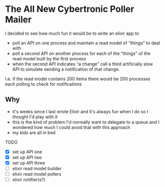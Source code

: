 # The All New Cybertronic Poller Mailer

I decided to see how much fun it would be to write an elixir app to 
 * poll an API on one process and maintain a read model of "things" to deal with
 * poll a second API on another process for each of the "things" of the read model built by the first process
 * when the second API indicates "a change" call a third artificially slow API to simulate sending a notification of that change.

 I.e. if the read model contains 200 items there would be 200 processes each polling to check for notifications

 ## Why

 * it's weeks since I last wrote Elixir and it's always fun when I do so I thought I'd play with it
 * this is the kind of problem I'd normally want to delegate to a queue and I wondered how much I could avoid that with this approach
 * my kids are all in bed

 TODO

 - [x] set up API one
 - [x] set up API two
 - [x] set up API three
 - [ ] elixir read model builder
 - [ ] elixir read model pollers
 - [ ] elixir notifier(s?)